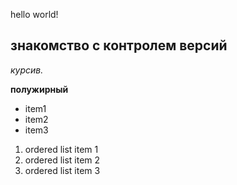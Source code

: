 hello world!

## знакомство с контролем версий

*курсив.*

**полужирный**

* item1
* item2
* item3

1. ordered list item 1
2. ordered list item 2
3. ordered list item 3

